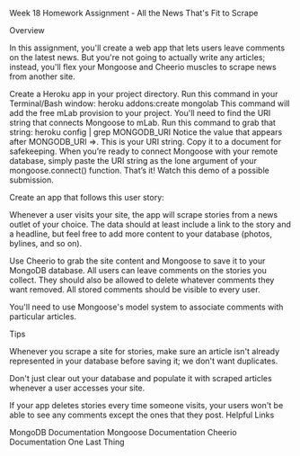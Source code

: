 Week 18 Homework Assignment - All the News That's Fit to Scrape

Overview

In this assignment, you'll create a web app that lets users leave comments on the latest news. But you're not going to actually write any articles; instead, you'll flex your Mongoose and Cheerio muscles to scrape news from another site.


Create a Heroku app in your project directory.
Run this command in your Terminal/Bash window:
heroku addons:create mongolab
This command will add the free mLab provision to your project.
You'll need to find the URI string that connects Mongoose to mLab. Run this command to grab that string:
heroku config | grep MONGODB_URI
Notice the value that appears after MONGODB_URI =>. This is your URI string. Copy it to a document for safekeeping.
When you’re ready to connect Mongoose with your remote database, simply paste the URI string as the lone argument of your mongoose.connect() function. That’s it!
Watch this demo of a possible submission.



Create an app that follows this user story:

Whenever a user visits your site, the app will scrape stories from a news outlet of your choice. The data should at least include a link to the story and a headline, but feel free to add more content to your database (photos, bylines, and so on).

Use Cheerio to grab the site content and Mongoose to save it to your MongoDB database.
All users can leave comments on the stories you collect. They should also be allowed to delete whatever comments they want removed. All stored comments should be visible to every user.

You'll need to use Mongoose's model system to associate comments with particular articles.

Tips

Whenever you scrape a site for stories, make sure an article isn't already represented in your database before saving it; we don't want duplicates.

Don't just clear out your database and populate it with scraped articles whenever a user accesses your site.

If your app deletes stories every time someone visits, your users won't be able to see any comments except the ones that they post.
Helpful Links

MongoDB Documentation
Mongoose Documentation
Cheerio Documentation
One Last Thing
